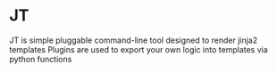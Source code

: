 JT
==

JT is simple pluggable command-line tool designed to render jinja2 templates
Plugins are used to export your own logic into templates via python functions
